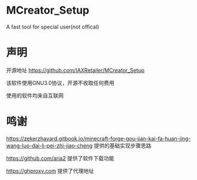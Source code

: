 # MCreator_Setup
A fast tool for special user(not offical)

# 声明
开源地址 https://github.com/IAXRetailer/MCreator_Setup

该软件使用GNU3.0协议，开源不收取任何费用

使用的软件均来自互联网

# 鸣谢
https://zekerzhayard.gitbook.io/minecraft-forge-gou-jian-kai-fa-huan-jing-wang-luo-dai-li-pei-zhi-jiao-cheng 提供的基础实现步骤思路

https://github.com/aria2 提供了软件下载功能

https://ghproxy.com 提供了代理地址
